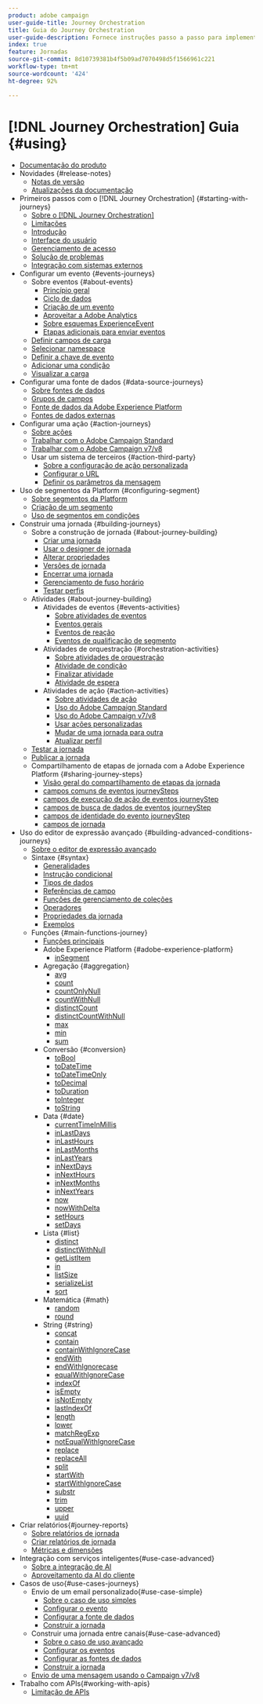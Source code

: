 ```yaml
---
product: adobe campaign
user-guide-title: Journey Orchestration
title: Guia do Journey Orchestration
user-guide-description: Fornece instruções passo a passo para implementar e criar jornadas.
index: true
feature: Jornadas
source-git-commit: 8d10739381b4f5b09ad7070498d5f1566961c221
workflow-type: tm+mt
source-wordcount: '424'
ht-degree: 92%

---
```



# [!DNL Journey Orchestration] Guia {#using}

+ [Documentação do produto](journey-orchestration-home.md)
+ Novidades {#release-notes}
   + [Notas de versão](using/release-notes/release-notes.md)
   + [Atualizações da documentação](using/release-notes/documentation-updates.md)
+ Primeiros passos com o [!DNL Journey Orchestration] {#starting-with-journeys}
   + [Sobre o [!DNL Journey Orchestration]](using/about/about-journey-orchestration.md)
   + [Limitações](using/about/limitations.md)
   + [Introdução](using/about/get-started.md)
   + [Interface do usuário](using/about/user-interface.md)
   + [Gerenciamento de acesso](using/about/access-management.md)
   + [Solução de problemas](using/about/troubleshooting.md)
   + [Integração com sistemas externos](using/about/external-systems.md)
+ Configurar um evento {#events-journeys}
   + Sobre eventos {#about-events}
      + [Princípio geral](using/event/about-events.md)
      + [Ciclo de dados](using/event/about-data-cycle.md)
      + [Criação de um evento](using/event/about-creating.md)
      + [Aproveitar a Adobe Analytics](using/event/about-analytics.md)
      + [Sobre esquemas ExperienceEvent](using/event/experience-event-schema.md)
      + [Etapas adicionais para enviar eventos](using/event/additional-steps-to-send-events-to-journey-orchestration.md)
   + [Definir campos de carga](using/event/defining-the-payload-fields.md)
   + [Selecionar namespace](using/event/selecting-the-namespace.md)
   + [Definir a chave de evento](using/event/defining-the-event-key.md)
   + [Adicionar uma condição](using/event/adding-a-condition.md)
   + [Visualizar a carga](using/event/previewing-the-payload.md)
+ Configurar uma fonte de dados {#data-source-journeys}
   + [Sobre fontes de dados](using/datasource/about-data-sources.md)
   + [Grupos de campos](using/datasource/field-groups.md)
   + [Fonte de dados da Adobe Experience Platform](using/datasource/adobe-experience-platform-data-source.md)
   + [Fontes de dados externas](using/datasource/external-data-sources.md)
+ Configurar uma ação {#action-journeys}
   + [Sobre ações](using/action/action.md)
   + [Trabalhar com o Adobe Campaign Standard](using/action/working-with-adobe-campaign.md)
   + [Trabalhar com o Adobe Campaign v7/v8](using/action/acc-action.md)
   + Usar um sistema de terceiros {#action-third-party}
      + [Sobre a configuração de ação personalizada](using/action/about-custom-action-configuration.md)
      + [Configurar o URL](using/action/url-configuration.md)
      + [Definir os parâmetros da mensagem](using/action/defining-the-message-parameters.md)
+ Uso de segmentos da Platform {#configuring-segment}
   + [Sobre segmentos da Platform](using/segment/about-segments.md)
   + [Criação de um segmento](using/segment/creating-a-segment.md)
   + [Uso de segmentos em condições](using/segment/using-a-segment.md)
+ Construir uma jornada {#building-journeys}
   + Sobre a construção de jornada {#about-journey-building}
      + [Criar uma jornada](using/building-journeys/journey.md)
      + [Usar o designer de jornada](using/building-journeys/using-the-journey-designer.md)
      + [Alterar propriedades](using/building-journeys/changing-properties.md)
      + [Versões de jornada](using/building-journeys/journey-versions.md)
      + [Encerrar uma jornada](using/building-journeys/terminating-a-journey.md)
      + [Gerenciamento de fuso horário](using/building-journeys/timezone-management.md)
      + [Testar perfis](using/building-journeys/creating-test-profiles.md)
   + Atividades {#about-journey-building}
      + Atividades de eventos {#events-activities}
         + [Sobre atividades de eventos](using/building-journeys/event-activities.md)
         + [Eventos gerais](using/building-journeys/general-events.md)
         + [Eventos de reação](using/building-journeys/reaction-events.md)
         + [Eventos de qualificação de segmento](using/building-journeys/segment-qualification-events.md)
      + Atividades de orquestração {#orchestration-activities}
         + [Sobre atividades de orquestração](using/building-journeys/about-orchestration-activities.md)
         + [Atividade de condição](using/building-journeys/condition-activity.md)
         + [Finalizar atividade](using/building-journeys/end-activity.md)
         + [Atividade de espera](using/building-journeys/wait-activity.md)
      + Atividades de ação {#action-activities}
         + [Sobre atividades de ação](using/building-journeys/about-action-activities.md)
         + [Uso do Adobe Campaign Standard](using/building-journeys/using-adobe-campaign-actions.md)
         + [Uso do Adobe Campaign v7/v8](using/building-journeys/using-adobe-campaign-classic.md)
         + [Usar ações personalizadas](using/building-journeys/using-custom-actions.md)
         + [Mudar de uma jornada para outra](using/building-journeys/jump.md)
         + [Atualizar perfil](using/building-journeys/update-profiles.md)
   + [Testar a jornada](using/building-journeys/testing-the-journey.md)
   + [Publicar a jornada](using/building-journeys/publishing-the-journey.md)
   + Compartilhamento de etapas de jornada com a Adobe Experience Platform {#sharing-journey-steps}
      + [Visão geral do compartilhamento de etapas da jornada](using/building-journeys/sharing-overview.md)
      + [campos comuns de eventos journeySteps](using/building-journeys/sharing-common-fields.md)
      + [campos de execução de ação de eventos journeyStep](using/building-journeys/sharing-execution-fields.md)
      + [campos de busca de dados de eventos journeyStep](using/building-journeys/sharing-fetch-fields.md)
      + [campos de identidade do evento journeyStep](using/building-journeys/sharing-identity-fields.md)
      + [campos de jornada](using/building-journeys/sharing-journey-fields.md)
+ Uso do editor de expressão avançado {#building-advanced-conditions-journeys}
   + [Sobre o editor de expressão avançado](using/expression/expressionadvanced.md)
   + Sintaxe {#syntax}
      + [Generalidades](using/expression/generalities.md)
      + [Instrução condicional](using/expression/conditional-instruction.md)
      + [Tipos de dados](using/expression/data-types.md)
      + [Referências de campo](using/expression/field-references.md)
      + [Funções de gerenciamento de coleções](using/expression/collection-management-functions.md)
      + [Operadores](using/expression/operators.md)
      + [Propriedades da jornada](using/expression/journey-properties.md)
      + [Exemplos](using/expression/advanced-editor-use-cases.md)
   + Funções {#main-functions-journey}
      + [Funções principais](using/expression/functions.md)
      + Adobe Experience Platform {#adobe-experience-platform}
         + [inSegment](using/functions/functioninsegment.md)
      + Agregação {#aggregation}
         + [avg](using/functions/functionavg.md)
         + [count](using/functions/functioncount.md)
         + [countOnlyNull](using/functions/functioncountonlynull.md)
         + [countWithNull](using/functions/functioncountwithnull.md)
         + [distinctCount](using/functions/functiondistinctcount.md)
         + [distinctCountWithNull](using/functions/functiondistinctcountwithnull.md)
         + [max](using/functions/functionmax.md)
         + [min](using/functions/functionmin.md)
         + [sum](using/functions/functionsum.md)
      + Conversão {#conversion}
         + [toBool](using/functions/functiontobool.md)
         + [toDateTime](using/functions/functiontodatetime.md)
         + [toDateTimeOnly](using/functions/functiontodatetimeonly.md)
         + [toDecimal](using/functions/functiontodecimal.md)
         + [toDuration](using/functions/functiontoduration.md)
         + [toInteger](using/functions/functiontointeger.md)
         + [toString](using/functions/functiontostring.md)
      + Data {#date}
         + [currentTime&#x200B;InMillis](using/functions/functioncurrenttimeinmillis.md)
         + [inLastDays](using/functions/functioninlastdays.md)
         + [inLastHours](using/functions/functioninlasthours.md)
         + [inLastMonths](using/functions/functioninlastmonths.md)
         + [inLastYears](using/functions/functioninlastyears.md)
         + [inNextDays](using/functions/functioninnextdays.md)
         + [inNextHours](using/functions/functioninnexthours.md)
         + [inNextMonths](using/functions/functioninnextmonths.md)
         + [inNextYears](using/functions/functioninnextyears.md)
         + [now](using/functions/functionnow.md)
         + [nowWithDelta](using/functions/functionnowwithdelta.md)
         + [setHours](using/functions/functionsethours.md)
         + [setDays](using/functions/functionsetdays.md)
      + Lista {#list}
         + [distinct](using/functions/functiondistinct.md)
         + [distinctWithNull](using/functions/functiondistinctwithnull.md)
         + [getListItem](using/functions/functiongetlistitem.md)
         + [in](using/functions/functionin.md)
         + [listSize](using/functions/functionlistsize.md)
         + [serializeList](using/functions/functionserializelist.md)
         + [sort](using/functions/functionsort.md)
      + Matemática {#math}
         + [random](using/functions/functionrandom.md)
         + [round](using/functions/functionround.md)
      + String {#string}
         + [concat](using/functions/functionconcat.md)
         + [contain](using/functions/functioncontain.md)
         + [containWithIgnoreCase](using/functions/functioncontainwithignorecase.md)
         + [endWith](using/functions/functionendwith.md)
         + [endWithIgnorecase](using/functions/functionendwithignorecase.md)
         + [equalWithIgnoreCase](using/functions/functionequalignorecase.md)
         + [indexOf](using/functions/functionindexof.md)
         + [isEmpty](using/functions/functionisempty.md)
         + [isNotEmpty](using/functions/functionisnotempty.md)
         + [lastIndexOf](using/functions/functionlastindexof.md)
         + [length](using/functions/functionlength.md)
         + [lower](using/functions/functionlower.md)
         + [matchRegExp](using/functions/functionmatchregexp.md)
         + [notEqualWithIgnoreCase](using/functions/functionnotequalignorecase.md)
         + [replace](using/functions/functionreplace.md)
         + [replaceAll](using/functions/functionreplaceall.md)
         + [split](using/functions/functionsplit.md)
         + [startWith](using/functions/functionstartwith.md)
         + [startWithIgnoreCase](using/functions/functionstartwithignorecase.md)
         + [substr](using/functions/functionsubstr.md)
         + [trim](using/functions/functiontrim.md)
         + [upper](using/functions/functionupper.md)
         + [uuid](using/functions/functionuuid.md)
+ Criar relatórios{#journey-reports}
   + [Sobre relatórios de jornada](using/reporting/about-journey-reports.md)
   + [Criar relatórios de jornada](using/reporting/creating-your-journey-reports.md)
   + [Métricas e dimensões](using/reporting/metrics-and-dimensions.md)
+ Integração com serviços inteligentes{#use-case-advanced}
   + [Sobre a integração de AI](using/ai-services/ai-services-overview.md)
   + [Aproveitamento da AI do cliente](using/ai-services/leveraging-customer-ai.md)
+ Casos de uso{#use-cases-journeys}
   + Envio de um email personalizado{#use-case-simple}
      + [Sobre o caso de uso simples](using/usecase/about-the-simple-use-case.md)
      + [Configurar o evento](using/usecase/configuring-the-event.md)
      + [Configurar a fonte de dados](using/usecase/configuring-the-data-source.md)
      + [Construir a jornada](using/usecase/simple-uc-building-the-journey.md)
   + Construir uma jornada entre canais{#use-case-advanced}
      + [Sobre o caso de uso avançado](using/usecase/about-the-advanced-use-case.md)
      + [Configurar os eventos](using/usecase/configuring-the-events.md)
      + [Configurar as fontes de dados](using/usecase/configuring-the-data-sources.md)
      + [Construir a jornada](using/usecase/building-the-journey.md)
   + [Envio de uma mensagem usando o Campaign v7/v8](using/usecase/campaign-classic-use-case.md)
+ Trabalho com APIs{#working-with-apis}
   + [Limitação de APIs](using/api/capping.md)
